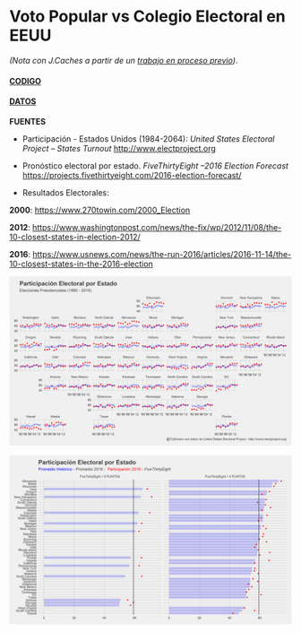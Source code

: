 # Voto Popular  vs  Colegio Electoral en EEUU

_(Nota con J.Caches a partir de un [trabajo en proceso previo](https://www.researchgate.net/publication/319332286))_. 


#### [CODIGO](https://github.com/TuQmano/popular_vote/blob/master/script/wrangle_popular_vote.R)



#### [DATOS](https://github.com/TuQmano/popular_vote/tree/master/data) 

**FUENTES**

* Participación - Estados Unidos (1984-2064): _United States Electoral Project – States Turnout_ <http://www.electproject.org> 

* Pronóstico electoral por estado. _FiveThirtyEight –2016 Election Forecast_ <https://projects.fivethirtyeight.com/2016-election-forecast/>

* Resultados Electorales: 

**2000**: <https://www.270towin.com/2000_Election>


**2012**: <https://www.washingtonpost.com/news/the-fix/wp/2012/11/08/the-10-closest-states-in-election-2012/>

**2016**: <https://www.usnews.com/news/the-run-2016/articles/2016-11-14/the-10-closest-states-in-the-2016-election>

![](https://raw.githubusercontent.com/TuQmano/popular_vote/master/plots/turnount_ts.png)

![](https://raw.githubusercontent.com/TuQmano/popular_vote/master/plots/turnount_2016_facet.png)



